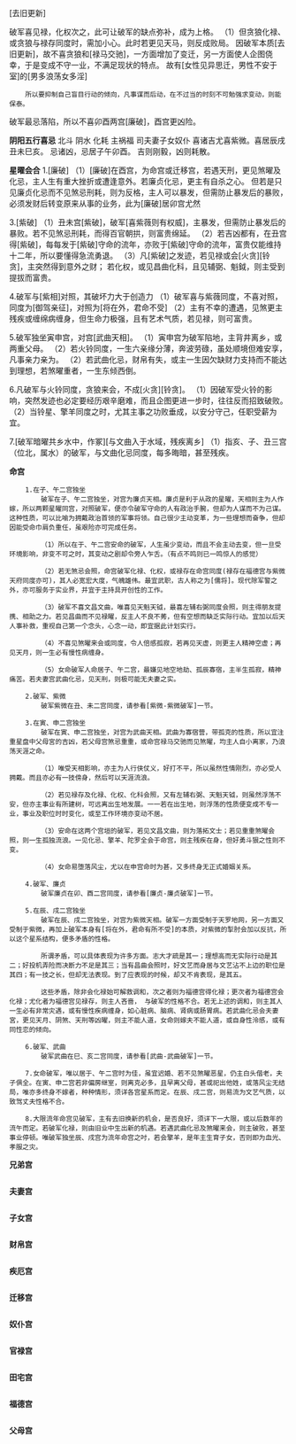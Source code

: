 [去旧更新]

破军喜见禄，化权次之，此可让破军的缺点弥补，成为上格。
    （1）但贪狼化禄、或贪狼与禄存同度时，需加小心。此时若更见天马，则反成败局。
            因破军本质[去旧更新]，故不喜贪狼和[禄马交驰]，一方面增加了变迁，另一方面使人企图侥幸，于是变成不守一业，不满足现状的特点。
                故有[女性见异思迁，男性不安于室]的[男多浪荡女多淫]

        所以要抑制自己盲目行动的倾向，凡事谋而后动，在不过当的时刻不可勉强求变动，则能保泰。

破军最忌落陷，所以不喜卯酉两宫[廉破]，酉宫更凶险。

**阴阳五行喜忌**
北斗 阴水 化耗 主祸福 司夫妻子女奴仆
喜诸吉尤喜紫微。喜居辰戌丑未巳亥。
忌诸凶，忌居子午卯酉。
吉则刚毅，凶则耗散。

**星曜会合**
1.[廉破]
    （1）[廉破]在酉宫，为命宫或迁移宫，若遇天刑，更见煞曜及化忌，主人生有重大挫折或遭逢意外。若廉贞化忌，更主有自杀之心。
        但若是只见廉贞化忌而不见煞忌刑耗，则为反格，主人可以暴发，但需防止暴发后的暴败，必须发财后转变原来从事的业务，此为[廉破]居卯宫尤然

3.[紫破]
    （1）丑未宫[紫破]，破军[喜紫薇则有权威]，主暴发，但需防止暴发后的暴败。若不见煞忌刑耗，而得百官朝拱，则富贵绵延。
    （2）若吉凶都有，在丑宫得[紫破]，每每发于[紫破]守命的流年，亦败于[紫破]守命的流年，富贵仅能维持十二年，所以要懂得急流勇退。
    （3）凡[紫破]之发迹，若见禄或会[火贪][铃贪]，主突然得到意外之财；
        若化权，或见昌曲化科，且见辅弼、魁鉞，则主受到提拔而富贵。

4.破军与[紫相]对照，其破坏力大于创造力
    （1）破军喜与紫薇同度，不喜对照，同度为[御驾亲征]，对照为[将在外，君命不受]
    （2）主有不幸的遭遇，见煞更主残疾或缠绵病缠身，但生命力极强，且有艺术气质，若见禄，则可富贵。

5.破军独坐寅申宫，对宫[武曲天相]。
    （1）寅申宫为破军陷地，主背井离乡，或两重父母。
    （2）若火铃同度，一生六亲缘分薄，奔波劳碌，虽处顺境但难安享，凡事亲力亲为。
    （2）若武曲化忌，财帛有失，或主一生因欠缺财力支持而不能达到理想，若煞曜重者，一生东倾西倒。

6.凡破军与火铃同度，贪狼来会，不成[火贪][铃贪]。
    （1）因破军受火铃的影响，突然发迹也必定要经历艰辛磨难，而且企图更进一步时，往往反而招致破败。
    （2）当铃星、擎羊同度之时，尤其主事之功败垂成，以安分守己，任职受薪为宜。

7.[破军暗曜共乡水中，作冢][与文曲入于水域，残疾离乡]
    （1）指亥、子、丑三宫（位北，属水）的破军，与文曲化忌同度，每多晦暗，甚至残疾。




**命宫**
```
    1.在子、午二宫独坐
        破军在子、午二宫独坐，对宫为廉贞天相。廉贞是利于从政的星曜，天相则主为人作嫁，所以两颗星曜同宫，对照破军，便亦令破军守命的人有政治手腕，但却为人谋而不为己谋。这种性质，可以比喻为拥戴政治首领的军事将领。自己很少主动变革，为一些理想而奋争，但却因能受命巾肩负重任，虽艰险亦可完成任务。

        （1）所以在于、午二宫安命的破军，人生虽少变动，而且不会主动去变，但一旦受环境影响，非变不可之时，其变动之剧却令旁人乍舌。（有点不鸣则已一鸣惊人的感觉）

        （2）若无煞忌会照，命宫破军化禄、化权，或禄存在命宫同度(禄存在福德宫与紫微天府同度亦可)，其人必宽宏大度，气魄雄伟。最宜武职，古人称之为[儒将]。现代除军警之外，亦可服务于实业界，并宜于主持具开创性的工作。

        （3）破军不喜文昌文曲，唯喜见天魁天钺，最喜左辅右弼同度会照，则主得朋友提携、相助之力。若见昌曲而不见禄曜，反主人不良不莠，但有空想而缺乏实际行动。宜加以后天人事补救，重视自己第一个念头，心念一动，即宜据此计划实行。

        （4）不喜见煞曜来会或同度，令人倍感孤寂，若再见天虚，则更主人精神空虚；再见天月，则一生必有慢性病缠身。

        （5）女命破军人命居子、午二宫，最嫌见地空地劫、孤辰寡宿，主半生孤寂，精神痛苦。若夫妻宫武曲化忌，见天刑，则极可能无夫妻之实。

    2.破军、紫微
        破军紫微在丑、未二宫同度，请参看[紫微-紫微破军]一节。

    3.在寅、申二宫独坐
        破军在寅、申二宫独坐，对宫为武曲天相。武曲为寡宿营，带孤克的性质，所以宜注重星盘中父母宮的吉凶，若父母宫煞忌重重，或命宫禄马交驰而见煞曜，均主人自小离家，乃浪荡天涯之命。

        （1）唯受天相影响，亦主为人行侠仗义，好打不平，所以虽然性情刚烈，亦必受人拥戴。而且亦必有一技傍身，然后可以天涯流浪。

        （2）若见禄存及化禄、化权、化科会照，又有左辅右弼、天魁天钺，则虽然浮荡不安，但亦主事业有所建树，可远离出生地发展。一一若在出生地，则浮荡的性质便变成不专一业，事业及职位时时变化，或至工作环境亦变动不居。

        （3）安命在这两个宫垣的破军，若见文昌文曲，则为落拓文士；若见重重煞曜会照，则一生孤独流浪。一见化忌、擎羊、陀罗全会于命宫，则主残疾在身，但好勇斗狠之性则不变。

        （4）女命易堕落风尘，尤以在申宫命时为甚，又多终身无正式婚姻关系。

    4.破军、廉贞
        破军廉贞在卯、酉二宫同度，请参看[廉贞-廉贞破军]一节。

    5.在辰、戌二宫独坐
        破军在辰、戌二宫独坐，对宫为紫微天相。破军一方面受制于天罗地网，另一方面又受制于紫微，再加上破军本身有[将在外，君命有所不受]的本质，对紫微的掣肘会加以反抗，所以这个星系结构，便多矛盾的性格。

        所谓矛盾，可以具体表现为许多方面。志大才疏是其一；理想高而无实际行动是其二；好投机弄险而决断力不足是其三；当有昌曲会照时，好文艺而身居与文艺沾不上边的职位是其四；有一技之长，但却无法表现。到了应表现的时候，却又不肯表现，是其五。

        这些矛盾，除非会化禄始可解救调和，次之者则为福德宫得化禄；更次者为福德宫会化禄；尤化者为福德宫见禄存，则主人吝啬， 与破军的性格不合。若无上述的调和，则主其人一生必有非常灾遇，或有慢性疾病缠身，如心脏病、脑病、肾病或肠胃病。若武曲化忌会夫妻宮，更见天月、阴煞、天刑等凶曜，则主不能人道，女命则嫁夫不能人道，或自身性泠感，或有同性恋的倾向。

    6.破军、武曲
        破军武曲在巳、亥二宫同度，请参看[武曲-武曲破军]一节。

    7.女命破军，唯以居于、午二宫时为佳，虽宜迟婚、若不见煞曜恶星，仍主白头偕老，夫子俱全。在寅、申二宫若非偏房继室，则离克必多，且早离父母，甚或祀出他姓，或落风尘无结局，唯亦多终身不嫁者，种种情形，须详各宫星系而定。在辰、戌二宫，则易流为文艺气质，以致驾丈夫性格不合。

    8.大限流年命宫见破军，主有去旧换新的机会，是否良好，须详下一大限，或以后数年的流午而定。若破军化禄，则由旧业中生出新的机遇。若遇武曲化忌及煞曜来会，则主破败，甚至事业停顿。唯破军独坐辰、戌宫为流年命宫之吋，若会擎羊，是年主生育子女，否则即为血光、孝服之灾。

```

**兄弟宫**
```

```

**夫妻宫**
```

```

**子女宫**
```

```

**财帛宫**
```

```

**疾厄宫**
```

```

**迁移宫**
```

```

**奴仆宫**
```

```

**官禄宫**
```

```

**田宅宫**
```

```

**福德宫**
```

```

**父母宫**
```

```

